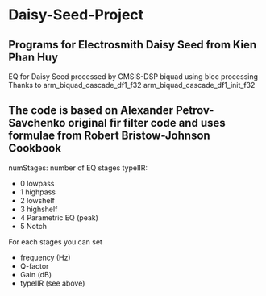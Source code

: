 # Daisy-Seed-Project
Programs for Electrosmith Daisy Seed from Kien Phan Huy
-----------------------------------------------------------------------
EQ for Daisy Seed processed by CMSIS-DSP biquad using bloc processing
Thanks to 
arm_biquad_cascade_df1_f32
arm_biquad_cascade_df1_init_f32

The code is based on Alexander Petrov-Savchenko original fir filter code
and uses formulae from Robert Bristow-Johnson Cookbook
-----------------------------------------------------------------------
numStages: number of EQ stages
typeIIR:
* 0 lowpass
* 1 highpass
* 2 lowshelf
* 3 highshelf
* 4 Parametric EQ (peak)
* 5 Notch
    
For each stages you can set 
* frequency (Hz)
* Q-factor
* Gain (dB)
* typeIIR (see above)

